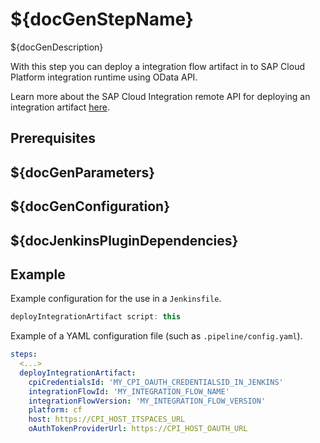 # ${docGenStepName}

${docGenDescription}

With this step you can deploy a integration flow artifact in to SAP Cloud Platform integration runtime using OData API.

Learn more about the SAP Cloud Integration remote API for deploying an integration artifact [here](https://help.sap.com/viewer/368c481cd6954bdfa5d0435479fd4eaf/Cloud/en-US/08632076a1114bc1b6a1ecafef8f0178.html).

## Prerequisites

## ${docGenParameters}

## ${docGenConfiguration}

## ${docJenkinsPluginDependencies}

## Example

Example configuration for the use in a `Jenkinsfile`.

```groovy
deployIntegrationArtifact script: this
```

Example of a YAML configuration file (such as `.pipeline/config.yaml`).

```yaml
steps:
  <...>
  deployIntegrationArtifact:
    cpiCredentialsId: 'MY_CPI_OAUTH_CREDENTIALSID_IN_JENKINS'
    integrationFlowId: 'MY_INTEGRATION_FLOW_NAME'
    integrationFlowVersion: 'MY_INTEGRATION_FLOW_VERSION'
    platform: cf
    host: https://CPI_HOST_ITSPACES_URL
    oAuthTokenProviderUrl: https://CPI_HOST_OAUTH_URL
```
